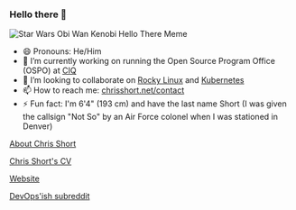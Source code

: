 ### Hello there 👋

![Star Wars Obi Wan Kenobi Hello There Meme](https://shortcdn.com/chrisshort/obi-wan-kenobi-hello-there.gif)

- 😄 Pronouns: He/Him
- 🔭 I’m currently working on running the Open Source Program Office (OSPO) at [CIQ](https://ciq.com/)
- 👯 I’m looking to collaborate on [Rocky Linux](https://rockylinux.org/) and [Kubernetes](https://github.com/kubernetes/community/blob/master/communication/contributor-comms/README.md)
- 📫 How to reach me: [chrisshort.net/contact](https://chrisshort.net/contact/)
- ⚡ Fun fact: I'm 6'4" (193 cm) and have the last name Short (I was given the callsign "Not So" by an Air Force colonel when I was stationed in Denver)

[About Chris Short](https://chrisshort.net/about)

[Chris Short's CV](https://chrisshort.net/cv)

[Website](https://chrisshort.net)

[DevOps'ish subreddit](https://reddit.com/r/devopsish)
